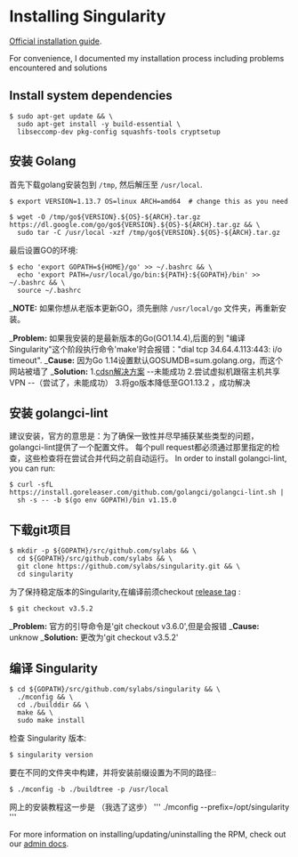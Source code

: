 # Installing Singularity
[Official installation guide](https://github.com/hpcng/singularity/blob/master/INSTALL.md).

For convenience, I documented my installation process including problems encountered and solutions

## Install system dependencies

```
$ sudo apt-get update && \
  sudo apt-get install -y build-essential \
  libseccomp-dev pkg-config squashfs-tools cryptsetup
```

## 安装 Golang

首先下载golang安装包到 `/tmp`, 然后解压至 `/usr/local`.

```
$ export VERSION=1.13.7 OS=linux ARCH=amd64  # change this as you need

$ wget -O /tmp/go${VERSION}.${OS}-${ARCH}.tar.gz https://dl.google.com/go/go${VERSION}.${OS}-${ARCH}.tar.gz && \
  sudo tar -C /usr/local -xzf /tmp/go${VERSION}.${OS}-${ARCH}.tar.gz
```

最后设置GO的环境:

```
$ echo 'export GOPATH=${HOME}/go' >> ~/.bashrc && \
  echo 'export PATH=/usr/local/go/bin:${PATH}:${GOPATH}/bin' >> ~/.bashrc && \
  source ~/.bashrc
```
_**NOTE:** 如果你想从老版本更新GO，须先删除 `/usr/local/go` 文件夹，再重新安装。

_**Problem:** 如果我安装的是最新版本的Go(GO1.14.4),后面的到 "编译 Singularity"这个阶段执行命令'make'时会报错："dial tcp 34.64.4.113:443: i/o timeout".
_**Cause:**  因为Go 1.14设置默认GOSUMDB=sum.golang.org，而这个网站被墙了 
_**Solution:** 1.[cdsn解决方案](https://blog.csdn.net/hhyukJae/article/details/106980818)   --未能成功
               2.尝试虚拟机跟宿主机共享 VPN    --（尝试了，未能成功）
               3.将go版本降低至GO1.13.2 ，成功解决


## 安装 golangci-lint

建议安装，官方的意思是：为了确保一致性并尽早捕获某些类型的问题，golangci-lint提供了一个配置文件。
每个pull request都必须通过那里指定的检查，这些检查将在尝试合并代码之前自动运行。
In order to install golangci-lint, you can run:

```
$ curl -sfL https://install.goreleaser.com/github.com/golangci/golangci-lint.sh |
  sh -s -- -b $(go env GOPATH)/bin v1.15.0
```


## 下载git项目

```
$ mkdir -p ${GOPATH}/src/github.com/sylabs && \
  cd ${GOPATH}/src/github.com/sylabs && \
  git clone https://github.com/sylabs/singularity.git && \
  cd singularity
```

为了保持稳定版本的Singularity,在编译前须checkout [release tag](https://github.com/sylabs/singularity/tags) :

```
$ git checkout v3.5.2
```
_**Problem:** 官方的引导命令是'git checkout v3.6.0',但是会报错
_**Cause:**  unknow
_**Solution:**  更改为'git checkout v3.5.2'


## 编译 Singularity

```
$ cd ${GOPATH}/src/github.com/sylabs/singularity && \
  ./mconfig && \
  cd ./builddir && \
  make && \
  sudo make install 
```

检查 Singularity 版本:

```
$ singularity version
```

要在不同的文件夹中构建，并将安装前缀设置为不同的路径::
```
$ ./mconfig -b ./buildtree -p /usr/local
```
网上的安装教程这一步是 （我选了这步）
'''
  ./mconfig --prefix=/opt/singularity
'''

For more information on installing/updating/uninstalling the RPM, check out our 
[admin docs](https://www.sylabs.io/guides/3.0/admin-guide/admin_quickstart.html).
